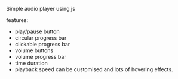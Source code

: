 Simple audio player using js

features:
* play/pause button
* circular progress bar
* clickable progress bar
* volume buttons
* volume progress bar
* time duration
* playback speed can be customised
and lots of hovering effects.
